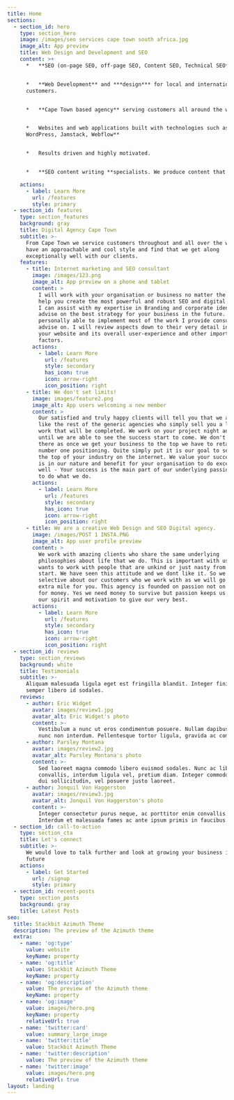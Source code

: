 ```yaml
---
title: Home
sections:
  - section_id: hero
    type: section_hero
    image: /images/seo services cape town south africa.jpg
    image_alt: App preview
    title: Web Design and Development and SEO
    content: >+
      *   **SEO (on-page SEO, off-page SEO, Content SEO, Technical SEO**


      *   **Web Development** and ***design*** for local and international
      customers.


      *   **Cape Town based agency** serving customers all around the world.


      *   Websites and web applications built with technologies such as**
      WordPress, Jamstack, Webflow**


      *   Results driven and highly motivated.


      *   **SEO content writing **specialists. We produce content that ranks

    actions:
      - label: Learn More
        url: /features
        style: primary
  - section_id: features
    type: section_features
    background: gray
    title: Digital Agency Cape Town
    subtitle: >-
      From Cape Town we service customers throughout and all over the world. We
      have an approachable and cool style and find that we get along
      exceptionally well with our clients.
    features:
      - title: Internet marketing and SEO consultant
        image: /images/123.png
        image_alt: App preview on a phone and tablet
        content: >
          I will work with your organisation or business no matter the size to
          help you create the most powerful and robust SEO and digital strategy.
          I can assist with my expertise in Branding and corporate identity and
          advise on the best strategy for your business in the future. I am also
          personally able to implement most of the work I provide consultancy
          advise on. I will review aspects down to their very detail including
          your website and its overall user-experience and other important
          factors. 
        actions:
          - label: Learn More
            url: /features
            style: secondary
            has_icon: true
            icon: arrow-right
            icon_position: right
      - title: We don't set limits!
        image: images/feature2.png
        image_alt: App users welcoming a new member
        content: >
          Our satisfied and truly happy clients will tell you that we are not
          like the rest of the generic agencies who simply sell you a list of
          work that will be completed. We work on your project night and day
          until we are able to see the success start to come. We don't stop
          there as once we get your business to the top we have to retain your
          number one positioning. Quite simply put it is our goal to see you at
          the top of your industry on the internet. We value your success and it
          is in our nature and benefit for your organisation to do exceptionally
          well - Your success is the main part of our underlying passion for us
          to do what we do.
        actions:
          - label: Learn More
            url: /features
            style: secondary
            has_icon: true
            icon: arrow-right
            icon_position: right
      - title: We are a creative Web Design and SEO Digital agency.
        image: /images/POST 1 INSTA.PNG
        image_alt: App user profile preview
        content: >
          We work with amazing clients who share the same underlying
          philosophies about life that we do. This is important with us as who
          wants to work with people that are unkind or just nasty from the
          start. We have seen this attitude and we dont like it. So we are
          selective about our customers who we work with as we will go that
          extra mile for you. This agency is founded on passion not on a greed
          for money. Yes we need money to survive but passion keeps us alive in
          our spirit and motivation to give our very best.
        actions:
          - label: Learn More
            url: /features
            style: secondary
            has_icon: true
            icon: arrow-right
            icon_position: right
  - section_id: reviews
    type: section_reviews
    background: white
    title: Testimonials
    subtitle: >-
      Aliquam malesuada ligula eget est fringilla blandit. Integer finibus
      semper libero id sodales.
    reviews:
      - author: Eric Widget
        avatar: images/review1.jpg
        avatar_alt: Eric Widget's photo
        content: >-
          Vestibulum a nunc ut eros condimentum posuere. Nullam dapibus quis
          nunc non interdum. Pellentesque tortor ligula, gravida ac commodo eu.
      - author: Parsley Montana
        avatar: images/review2.jpg
        avatar_alt: Parsley Montana's photo
        content: >-
          Sed laoreet magna commodo libero euismod sodales. Nunc ac libero
          convallis, interdum ligula vel, pretium diam. Integer commodo sem at
          dui sollicitudin, vel posuere justo laoreet.
      - author: Jonquil Von Haggerston
        avatar: images/review3.jpg
        avatar_alt: Jonquil Von Haggerston's photo
        content: >-
          Integer consectetur purus neque, ac porttitor enim convallis vitae.
          Interdum et malesuada fames ac ante ipsum primis in faucibus.
  - section_id: call-to-action
    type: section_cta
    title: Let's connect
    subtitle: >-
      We would love to talk further and look at growing your business in the
      future
    actions:
      - label: Get Started
        url: /signup
        style: primary
  - section_id: recent-posts
    type: section_posts
    background: gray
    title: Latest Posts
seo:
  title: Stackbit Azimuth Theme
  description: The preview of the Azimuth theme
  extra:
    - name: 'og:type'
      value: website
      keyName: property
    - name: 'og:title'
      value: Stackbit Azimuth Theme
      keyName: property
    - name: 'og:description'
      value: The preview of the Azimuth theme
      keyName: property
    - name: 'og:image'
      value: images/hero.png
      keyName: property
      relativeUrl: true
    - name: 'twitter:card'
      value: summary_large_image
    - name: 'twitter:title'
      value: Stackbit Azimuth Theme
    - name: 'twitter:description'
      value: The preview of the Azimuth theme
    - name: 'twitter:image'
      value: images/hero.png
      relativeUrl: true
layout: landing
---
```

